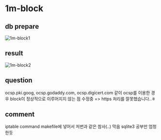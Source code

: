 # 1m-block

## db prepare
![1m-block1](https://user-images.githubusercontent.com/86241174/140961414-13abaed2-543f-4589-bf10-1446a31e595f.JPG)


## result
![1m-block2](https://user-images.githubusercontent.com/86241174/140961462-ce821632-429d-4195-8db5-512154b965f4.JPG)


## question
ocsp.pki.goog, ocsp.godaddy.com, ocsp.digicert.com 같이 ocsp를 이용한 경우 block이 정상적으로 이루어지지 않는 점 수정중 => https 처리를 잘못했습니다..ㅎ

## comment
iptable command makefile에 넣어서 저번과 같은 참사(..) 막음
sqlite3 공부만 엄청한듯
